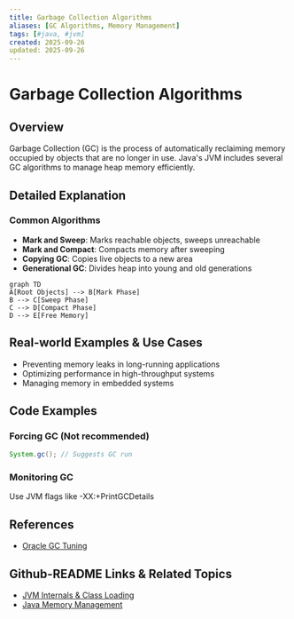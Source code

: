```yaml
---
title: Garbage Collection Algorithms
aliases: [GC Algorithms, Memory Management]
tags: [#java, #jvm]
created: 2025-09-26
updated: 2025-09-26
---
```


# Garbage Collection Algorithms

## Overview

Garbage Collection (GC) is the process of automatically reclaiming memory occupied by objects that are no longer in use. Java's JVM includes several GC algorithms to manage heap memory efficiently.

## Detailed Explanation

### Common Algorithms

- **Mark and Sweep**: Marks reachable objects, sweeps unreachable
- **Mark and Compact**: Compacts memory after sweeping
- **Copying GC**: Copies live objects to a new area
- **Generational GC**: Divides heap into young and old generations

```mermaid
graph TD
A[Root Objects] --> B[Mark Phase]
B --> C[Sweep Phase]
C --> D[Compact Phase]
D --> E[Free Memory]
```

## Real-world Examples & Use Cases

- Preventing memory leaks in long-running applications
- Optimizing performance in high-throughput systems
- Managing memory in embedded systems

## Code Examples

### Forcing GC (Not recommended)

```java
System.gc(); // Suggests GC run
```

### Monitoring GC

Use JVM flags like -XX:+PrintGCDetails

## References

- [Oracle GC Tuning](https://docs.oracle.com/javase/8/docs/technotes/guides/vm/gctuning/)

## Github-README Links & Related Topics

- [JVM Internals & Class Loading](../jvm-internals-class-loading/)
- [Java Memory Management](../java-memory-management/)
